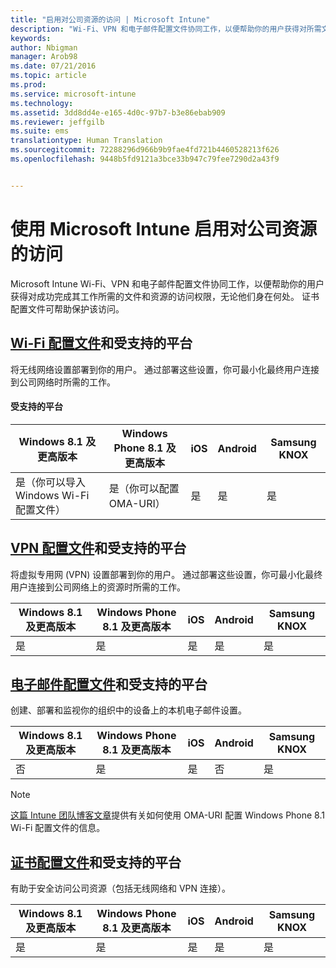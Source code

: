 ```yaml
---
title: "启用对公司资源的访问 | Microsoft Intune"
description: "Wi-Fi、VPN 和电子邮件配置文件协同工作，以便帮助你的用户获得对所需文件和资源的访问权限。"
keywords: 
author: Nbigman
manager: Arob98
ms.date: 07/21/2016
ms.topic: article
ms.prod: 
ms.service: microsoft-intune
ms.technology: 
ms.assetid: 3dd8dd4e-e165-4d0c-97b7-b3e86ebab909
ms.reviewer: jeffgilb
ms.suite: ems
translationtype: Human Translation
ms.sourcegitcommit: 72288296d966b9b9fae4fd721b4460528213f626
ms.openlocfilehash: 9448b5fd9121a3bce33b947c79fee7290d2a43f9


---
```


# 使用 Microsoft Intune 启用对公司资源的访问
Microsoft Intune Wi-Fi、VPN 和电子邮件配置文件协同工作，以便帮助你的用户获得对成功完成其工作所需的文件和资源的访问权限，无论他们身在何处。 证书配置文件可帮助保护该访问。

## [Wi-Fi 配置文件](wi-fi-connections-in-microsoft-intune.md)和受支持的平台

将无线网络设置部署到你的用户。 通过部署这些设置，你可最小化最终用户连接到公司网络时所需的工作。
#### 受支持的平台

|Windows 8.1 及更高版本|Windows Phone 8.1 及更高版本|iOS|Android|Samsung KNOX|
|---------------------|---------------------------|---|-------|------------|
|是（你可以导入 Windows Wi-Fi 配置文件）|是（你可以配置 OMA-URI） |是|是|是|

## [VPN 配置文件](vpn-connections-in-microsoft-intune.md)和受支持的平台
将虚拟专用网 (VPN) 设置部署到你的用户。 通过部署这些设置，你可最小化最终用户连接到公司网络上的资源时所需的工作。

|Windows 8.1 及更高版本|Windows Phone 8.1 及更高版本|iOS|Android|Samsung KNOX|
|---------------------|---------------------------|---|-------|------------|
|是|是|是|是|是|

## [电子邮件配置文件](configure-access-to-corporate-email-using-email-profiles-with-microsoft-intune.md)和受支持的平台
创建、部署和监视你的组织中的设备上的本机电子邮件设置。

|Windows 8.1 及更高版本|Windows Phone 8.1 及更高版本|iOS|Android|Samsung KNOX|
|---------------------|---------------------------|---|-------|------------|
|否|是|是|否|是|
> [!NOTE]
> [这篇 Intune 团队博客文章](https://blogs.technet.microsoft.com/enterprisemobility/2015/02/19/using-oma-uri-to-create-custom-wi-fi-profiles-for-windows-phone-8-1/)提供有关如何使用 OMA-URI 配置 Windows Phone 8.1 Wi-Fi 配置文件的信息。

## [证书配置文件](secure-resource-access-with-certificate-profiles.md)和受支持的平台
有助于安全访问公司资源（包括无线网络和 VPN 连接）。

|Windows 8.1 及更高版本|Windows Phone 8.1 及更高版本|iOS|Android|Samsung KNOX|
|---------------------|---------------------------|---|-------|------------|
|是|是|是|是|是|



<!--HONumber=Jul16_HO3-->


